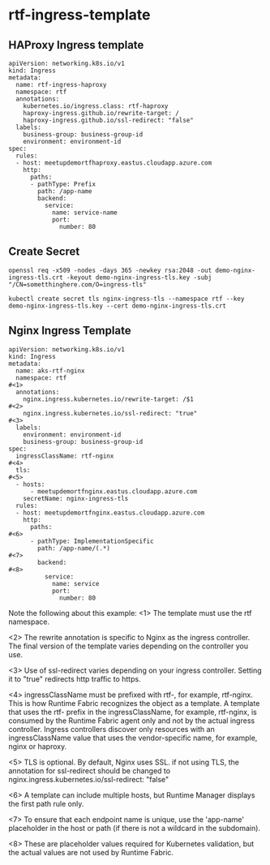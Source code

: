 # rtf-ingress-template

## HAProxy Ingress template
```
apiVersion: networking.k8s.io/v1
kind: Ingress
metadata:
  name: rtf-ingress-haproxy
  namespace: rtf
  annotations:
    kubernetes.io/ingress.class: rtf-haproxy
    haproxy-ingress.github.io/rewrite-target: /
    haproxy-ingress.github.io/ssl-redirect: "false"
  labels:
    business-group: business-group-id
    environment: environment-id
spec:
  rules:
  - host: meetupdemortfhaproxy.eastus.cloudapp.azure.com
    http:
      paths: 
      - pathType: Prefix
        path: /app-name
        backend: 
          service:
            name: service-name
            port:
              number: 80
```

## Create Secret
```
openssl req -x509 -nodes -days 365 -newkey rsa:2048 -out demo-nginx-ingress-tls.crt -keyout demo-nginx-ingress-tls.key -subj "/CN=sometthinghere.com/O=ingress-tls"
```
```
kubectl create secret tls nginx-ingress-tls --namespace rtf --key demo-nginx-ingress-tls.key --cert demo-nginx-ingress-tls.crt
```

## Nginx Ingress Template
```
apiVersion: networking.k8s.io/v1
kind: Ingress
metadata:
  name: aks-rtf-nginx
  namespace: rtf
#<1>  
  annotations:
    nginx.ingress.kubernetes.io/rewrite-target: /$1
#<2>    
    nginx.ingress.kubernetes.io/ssl-redirect: "true"
#<3>    
  labels:
    environment: environment-id
    business-group: business-group-id
spec:
  ingressClassName: rtf-nginx
#<4>  
  tls:
#<5>  
  - hosts:
      - meetupdemortfnginx.eastus.cloudapp.azure.com
    secretName: nginx-ingress-tls
  rules:
  - host: meetupdemortfnginx.eastus.cloudapp.azure.com
    http:
      paths:
#<6>      
      - pathType: ImplementationSpecific
        path: /app-name/(.*)
#<7>        
        backend:
#<8>        
          service:
            name: service
            port:
              number: 80
```
Note the following about this example:
<1>  The template must use the rtf namespace.

<2>  The rewrite annotation is specific to Nginx as the ingress controller. The final version of the template varies depending on the controller you use.

<3>  Use of ssl-redirect varies depending on your ingress controller. Setting it to "true" redirects http traffic to https.

<4>  ingressClassName must be prefixed with rtf-, for example, rtf-nginx. 
This is how Runtime Fabric recognizes the object as a template. A template that uses the rtf- prefix in the ingressClassName, for example, rtf-nginx, is consumed by the Runtime Fabric agent only and not by the actual ingress controller. Ingress controllers discover only resources with an ingressClassName value that uses the vendor-specific name, for example, nginx or haproxy.

<5> TLS is optional. By default, Nginx uses SSL. if not using TLS, the annotation for ssl-redirect should be changed to nginx.ingress.kubernetes.io/ssl-redirect: "false"

<6> A template can include multiple hosts, but Runtime Manager displays the first path rule only.

<7> To ensure that each endpoint name is unique, use the 'app-name' placeholder in the host or path (if there is not a wildcard in the subdomain). 

<8>  These are placeholder values required for Kubernetes validation, but the actual values are not used by Runtime Fabric. 
